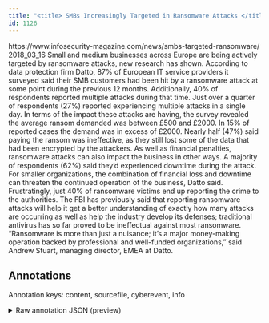 ```yaml
---
title: "<title> SMBs Increasingly Targeted in Ransomware Attacks </title>"
id: 1126
---
```


<title> SMBs Increasingly Targeted in Ransomware Attacks </title>
<source> https://www.infosecurity-magazine.com/news/smbs-targeted-ransomware/ </source>
<date> 2018_03_16 </date>
<text>
Small and medium businesses across Europe are being actively targeted by ransomware attacks, new research has shown.
According to data protection firm Datto, 87% of European IT service providers it surveyed said their SMB customers had been hit by a ransomware attack at some point during the previous 12 months. Additionally, 40% of respondents reported multiple attacks during that time. Just over a quarter of respondents (27%) reported experiencing multiple attacks in a single day.
In terms of the impact these attacks are having, the survey revealed the average ransom demanded was between £500 and £2000. In 15% of reported cases the demand was in excess of £2000. Nearly half (47%) said paying the ransom was ineffective, as they still lost some of the data that had been encrypted by the attackers.
As well as financial penalties, ransomware attacks can also impact the business in other ways. A majority of respondents (62%) said they’d experienced downtime during the attack. For smaller organizations, the combination of financial loss and downtime can threaten the continued operation of the business, Datto said.
Frustratingly, just 40% of ransomware victims end up reporting the crime to the authorities. The FBI has previously said that reporting ransomware attacks will help it get a better understanding of exactly how many attacks are occurring as well as help the industry develop its defenses; traditional antivirus has so far proved to be ineffectual against most ransomware.
“Ransomware is more than just a nuisance; it’s a major money-making operation backed by professional and well-funded organizations,” said Andrew Stuart, managing director, EMEA at Datto.
</text>



## Annotations

Annotation keys: content, sourcefile, cyberevent, info

<details>
<summary>Raw annotation JSON (preview)</summary>

```json
{
  "content": "Small and medium businesses across Europe are being actively targeted by ransomware attacks, new research has shown. According to data protection firm Datto, 87% of European IT service providers it surveyed said their SMB customers had been hit by a ransomware attack at some point during the previous 12 months. Additionally, 40% of respondents reported multiple attacks during that time. Just over a quarter of respondents (27%) reported experiencing multiple attacks in a single day. In terms of the impact these attacks are having, the survey revealed the average ransom demanded was between \u00a3500 and \u00a32000. In 15% of reported cases the demand was in excess of \u00a32000. Nearly half (47%) said paying the ransom was ineffective, as they still lost some of the data that had been encrypted by the attackers. As well as financial penalties, ransomware attacks can also impact the business in other ways. A majority of respondents (62%) said they\u2019d experienced downtime during the attack. For smaller organizations, the combination of financial loss and downtime can threaten the continued operation of the business, Datto said. Frustratingly, just 40% of ransomware victims end up reporting the crime to the authorities. The FBI has previously said that reporting ransomware attacks will help it get a better understanding of exactly how many attacks are occurring as well as help the industry develop its defenses; traditional antivirus has so far proved to be ineffectual against most ransomware. \u201cRansomware is more than just a nuisance; it\u2019s a major money-making operation backed by professional and well-funded organizations,\u201d said Andrew Stuart, managing director, EMEA at Datto.",
  "sourcefile": "1126.txt",
  "cyberevent": {
    "hopper": [
      {
        "index": 0,
        "relation": "Same",
        "events": [
          {
            "index": "E4",
            "type": "Attack",
            "realis": "Actual",
            "nugget": {
              "startOffset": 250,
              "index": "T4",
              "endOffset": 267,
              "text": "ransomware attack"
            },
            "argument": [
              {
                "index": "T6",
                "text": "the previous 12 months",
                "endOffset": 311,
                "role": {
                  "type": "Time"
                },
                "startOffset": 289,
                "type": "Time"
              }
            ],
            "subtype": "Ransom"
          },
          {
            "index": "E3",
            "type": "Attack",
            "realis": "Actual",
            "nugget": {
              "startOffset": 232,
              "index": "T3",
              "endOffset": 244,
              "text": "had been hit"
            },
            "argument": [
              {
                "index": "T5",
                "text": "their SMB customers",
                "endOffset": 231,
                "role": {
                  "type": "Victim"
                },
                "startOffset": 212,
                "type": "Person"
              }
            ],
            "subtype": "Ransom"
          }
        ]
      },
      {
        "index": 1,
        "events": [
          {
            "nugget": {
              "startOffset": 73,
              "index": "T2",
              "endOffset": 91,
              "text": "ransomware attacks"
            },
            "index": "E2",
            "type": "Attack",
            "subtype": "Ransom",
            "realis": "Generic"
          }
        ]
      },
      {
        "index": 2,
        "events": [
          {
            "nugget": {
              "startOffset": 1263,
              "index": "T1",
              "endOffset": 1281,
              "text": "ransomware attacks"
            },
            "index": "E1",
            "type": "Attack",
            "subtype": "Ransom",
            "realis": "Generic"
          }
        ]
      },
      {
        "ind
```
</details>
